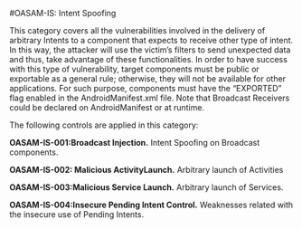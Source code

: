 
#OASAM-IS: Intent Spoofing

This category covers all the vulnerabilities involved in the delivery of arbitrary Intents to a component that expects to receive other type of intent. In this way, the attacker will use the victim’s filters to send unexpected data and thus, take advantage of these functionalities. In order to have success with this type of vulnerability, target components must be public or exportable as a general rule; otherwise, they will not be available for other applications. For such purpose, components must have the “EXPORTED” flag enabled in the AndroidManifest.xml file. Note that Broadcast Receivers could be declared on AndroidManifest or at runtime.

The following controls are applied in this category:


**OASAM-IS-001:Broadcast Injection.** Intent Spoofing on Broadcast components.

**OASAM-IS-002: Malicious ActivityLaunch.** Arbitrary launch of Activities

**OASAM-IS-003:Malicious Service Launch.** Arbitrary launch of Services.

**OASAM-IS-004:Insecure Pending Intent Control.** Weaknesses related with the insecure use of Pending Intents.

